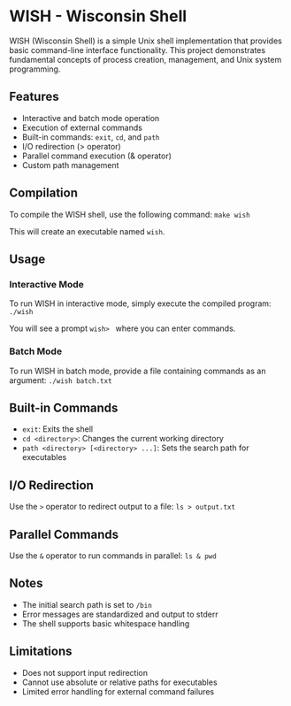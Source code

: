 # WISH - Wisconsin Shell

WISH (Wisconsin Shell) is a simple Unix shell implementation that provides basic command-line interface functionality. This project demonstrates fundamental concepts of process creation, management, and Unix system programming.

## Features

- Interactive and batch mode operation
- Execution of external commands
- Built-in commands: `exit`, `cd`, and `path`
- I/O redirection (> operator)
- Parallel command execution (& operator)
- Custom path management

## Compilation

To compile the WISH shell, use the following command:
```make wish```

This will create an executable named `wish`.

## Usage

### Interactive Mode

To run WISH in interactive mode, simply execute the compiled program:
```./wish```

You will see a prompt `wish> ` where you can enter commands.

### Batch Mode

To run WISH in batch mode, provide a file containing commands as an argument:
```./wish batch.txt```

## Built-in Commands

- `exit`: Exits the shell
- `cd <directory>`: Changes the current working directory
- `path <directory> [<directory> ...]`: Sets the search path for executables

## I/O Redirection

Use the `>` operator to redirect output to a file:
```ls > output.txt```

## Parallel Commands

Use the `&` operator to run commands in parallel:
```ls & pwd```

## Notes

- The initial search path is set to `/bin`
- Error messages are standardized and output to stderr
- The shell supports basic whitespace handling

## Limitations

- Does not support input redirection
- Cannot use absolute or relative paths for executables
- Limited error handling for external command failures